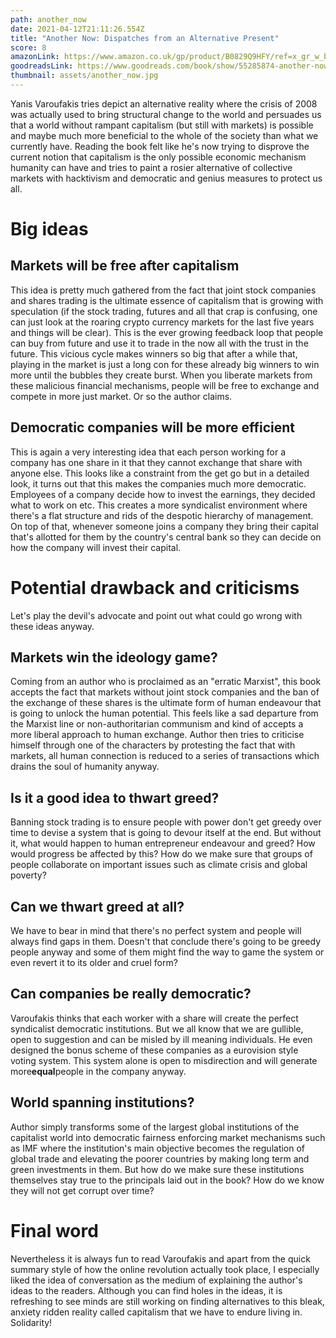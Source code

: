 ```yaml
---
path: another_now
date: 2021-04-12T21:11:26.554Z
title: "Another Now: Dispatches from an Alternative Present"
score: 8
amazonLink: https://www.amazon.co.uk/gp/product/B0829Q9HFY/ref=x_gr_w_bb_sin?ie=UTF8&tag=x_gr_w_bb_sin-20&linkCode=as2&camp=1789&creative=9325&creativeASIN=B0829Q9HFY&SubscriptionId=1MGPYB6YW3HWK55XCGG2
goodreadsLink: https://www.goodreads.com/book/show/55285874-another-now
thumbnail: assets/another_now.jpg
---
```

Yanis Varoufakis tries depict an alternative reality where the crisis of 2008 was actually used to bring structural change to the world and persuades us that a world without rampant capitalism (but still with markets) is possible and maybe much more beneficial to the whole of the society than what we currently have. Reading the book felt like he's now trying to disprove the current notion that capitalism is the only possible economic mechanism humanity can have and tries to paint a rosier alternative of collective markets with hacktivism and democratic and genius measures to protect us all.

# Big ideas

## Markets will be free after capitalism

This idea is pretty much gathered from the fact that joint stock companies and shares trading is the ultimate essence of capitalism that is growing with speculation (if the stock trading, futures and all that crap is confusing, one can just look at the roaring crypto currency markets for the last five years and things will be clear). This is the ever growing feedback loop that people can buy from future and use it to trade in the now all with the trust in the future. This vicious cycle makes winners so big that after a while that, playing in the market is just a long con for these already big winners to win more until the bubbles they create burst. When you liberate markets from these malicious financial mechanisms, people will be free to exchange and compete in more just market. Or so the author claims.

## Democratic companies will be more efficient

This is again a very interesting idea that each person working for a company has one share in it that they cannot exchange that share with anyone else. This looks like a constraint from the get go but in a detailed look, it turns out that this makes the companies much more democratic. Employees of a company decide how to invest the earnings, they decided what to work on etc. This creates a more syndicalist environment where there's a flat structure and rids of the despotic hierarchy of management. On top of that, whenever someone joins a company they bring their capital that's allotted for them by the country's central bank so they can decide on how the company will invest their capital.

# Potential drawback and criticisms

Let's play the devil's advocate and point out what could go wrong with these ideas anyway.

## Markets win the ideology game?

Coming from an author who is proclaimed as an "erratic Marxist", this book accepts the fact that markets without joint stock companies and the ban of the exchange of these shares is the ultimate form of human endeavour that is going to unlock the human potential. This feels like a sad departure from the Marxist line or non-authoritarian communism and kind of accepts a more liberal approach to human exchange. Author then tries to criticise himself through one of the characters by protesting the fact that with markets, all human connection is reduced to a series of transactions which drains the soul of humanity anyway.

## Is it a good idea to thwart greed?

Banning stock trading is to ensure people with power don't get greedy over time to devise a system that is going to devour itself at the end. But without it, what would happen to human entrepreneur endeavour and greed? How would progress be affected by this? How do we make sure that groups of people collaborate on important issues such as climate crisis and global poverty?

## Can we thwart greed at all?

We have to bear in mind that there's no perfect system and people will always find gaps in them. Doesn't that conclude there's going to be greedy people anyway and some of them might find the way to game the system or even revert it to its older and cruel form?

## Can companies be really democratic?

Varoufakis thinks that each worker with a share will create the perfect syndicalist democratic institutions. But we all know that we are gullible, open to suggestion and can be misled by ill meaning individuals. He even designed the bonus scheme of these companies as a eurovision style voting system. This system alone is open to misdirection and will generate more**equal**people in the company anyway.

## World spanning institutions?

Author simply transforms some of the largest global institutions of the capitalist world into democratic fairness enforcing market mechanisms such as IMF where the institution's main objective becomes the regulation of global trade and elevating the poorer countries by making long term and green investments in them. But how do we make sure these institutions themselves stay true to the principals laid out in the book? How do we know they will not get corrupt over time?

# Final word

Nevertheless it is always fun to read Varoufakis and apart from the quick summary style of how the online revolution actually took place, I especially liked the idea of conversation as the medium of explaining the author's ideas to the readers. Although you can find holes in the ideas, it is refreshing to see minds are still working on finding alternatives to this bleak, anxiety ridden reality called capitalism that we have to endure living in. Solidarity!